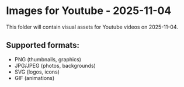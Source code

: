 # Images for Youtube - 2025-11-04

This folder will contain visual assets for Youtube videos on 2025-11-04.

## Supported formats:
- PNG (thumbnails, graphics)
- JPG/JPEG (photos, backgrounds)
- SVG (logos, icons)
- GIF (animations)
